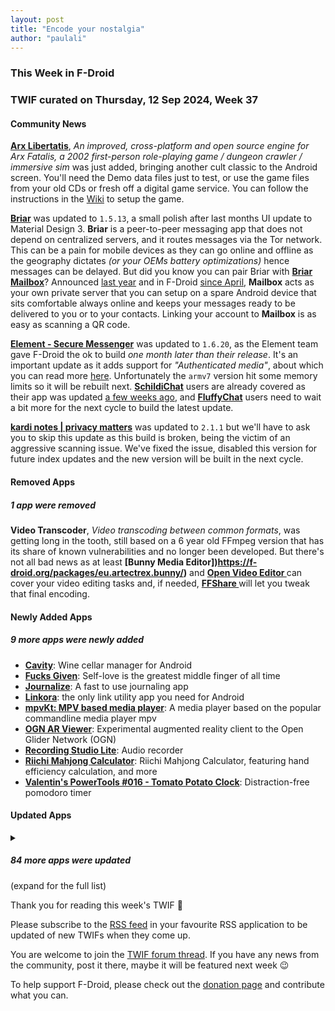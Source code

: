 ```yaml
---
layout: post
title: "Encode your nostalgia"
author: "paulali"
---
```


### This Week in F-Droid

### TWIF curated on Thursday, 12 Sep 2024, Week 37


#### Community News
**[Arx Libertatis](https://f-droid.org/packages/com.arxlibertatis)**, _An improved, cross-platform and open source engine for Arx Fatalis, a 2002 first-person role-playing game / dungeon crawler / immersive sim_ was just added, bringing another cult classic to the Android screen. You'll need the Demo data files just to test, or use the game files from your old CDs or fresh off a digital game service. You can follow the instructions in the [Wiki](https://wiki.arx-libertatis.org/Getting_the_game_data) to setup the game.

**[Briar](https://f-droid.org/packages/org.briarproject.briar.android)** was updated to `1.5.13`, a small polish after last months UI update to Material Design 3. **Briar** is a peer-to-peer messaging app that does not depend on centralized servers, and it routes messages via the Tor network. This can be a pain for mobile devices as they can go online and offline as the geography dictates _(or your OEMs battery optimizations)_ hence messages can be delayed. But did you know you can pair Briar with **[Briar Mailbox](https://f-droid.org/packages/org.briarproject.mailbox/)**? Announced [last year](https://briarproject.org/news/2023-briar-mailbox-released/) and in F-Droid [since April](https://f-droid.org/2024/04/18/twif.html), **Mailbox** acts as your own private server that you can setup on a spare Android device that sits comfortable always online and keeps your messages ready to be delivered to you or to your contacts. Linking your account to **Mailbox** is as easy as scanning a QR code.

**[Element \- Secure Messenger](https://f-droid.org/packages/im.vector.app)** was updated to `1.6.20`, as the Element team gave F-Droid the ok to build _one month later than their release_. It's an important update as it adds support for _"Authenticated media"_, about which you can read more [here](https://cfp.matrix.org/matrixconf2024/talk/P9KPFG/). Unfortunately the `armv7` version hit some memory limits so it will be rebuilt next. **[SchildiChat](https://f-droid.org/packages/de.spiritcroc.riotx/)** users are already covered as their app was updated [a few weeks ago](https://f-droid.org/2024/09/05/twif.html), and **[FluffyChat](https://f-droid.org/packages/chat.fluffy.fluffychat/)** users need to wait a bit more for the next cycle to build the latest update.

**[kardi notes \| privacy matters](https://f-droid.org/packages/github.rikodot.kardi_notes)** was updated to `2.1.1` but we'll have to ask you to skip this update as this build is broken, being the victim of an aggressive scanning issue. We've fixed the issue, disabled this version for future index updates and the new version will be built in the next cycle.


#### Removed Apps
##### 1 app were removed
**Video Transcoder**, _Video transcoding between common formats_, was getting long in the tooth, still based on a 6 year old FFmpeg version that has its share of known vulnerabilities and no longer been developed. But there's not all bad news as at least **[Bunny Media Editor])https://f-droid.org/packages/eu.artectrex.bunny/)** and **[Open Video Editor ](https://f-droid.org/packages/io.github.devhyper.openvideoeditor)** can cover your video editing tasks and, if needed, **[FFShare ](https://f-droid.org/packages/com.caydey.ffshare)** will let you tweak that final encoding.


#### Newly Added Apps
##### 9 more apps were newly added
* **[Cavity](https://f-droid.org/packages/com.louis.app.cavity)**: Wine cellar manager for Android
* **[Fucks Given](https://f-droid.org/packages/rocks.poopjournal.fucksgiven)**: ﻿Self\-love is the greatest middle finger of all time
* **[Journalize](https://f-droid.org/packages/com.example.journal)**: A fast to use journaling app
* **[Linkora](https://f-droid.org/packages/com.sakethh.linkora)**:  the only link utility app you need for Android
* **[mpvKt: MPV based media player](https://f-droid.org/packages/live.mehiz.mpvkt)**: A media player based on the popular commandline media player mpv
* **[OGN AR Viewer](https://f-droid.org/packages/me.testcase.ognarviewer)**: Experimental augmented reality client to the Open Glider Network \(OGN\)
* **[Recording Studio Lite](https://f-droid.org/packages/io.github.leonidius20.recorder.lite)**: Audio recorder
* **[Riichi Mahjong Calculator](https://f-droid.org/packages/io.ssttkkl.mahjongutils.app)**: Riichi Mahjong Calculator, featuring hand efficiency calculation, and more
* **[Valentin's PowerTools \#016 \- Tomato Potato Clock](https://f-droid.org/packages/v4lpt.vpt.c016.TPC)**: Distraction\-free pomodoro timer


#### Updated Apps
<details markdown=1>
<summary><h5>84 more apps were updated</h5> (expand for the full list)</summary>

* **[AAAAXY](https://f-droid.org/packages/io.github.divverent.aaaaxy)** was updated to `1.5.190+20240826.3509.227d4212`
* **[Amber](https://f-droid.org/packages/com.greenart7c3.nostrsigner)** was updated to `1.3.6`
* **[Amethyst](https://f-droid.org/packages/com.vitorpamplona.amethyst)** was updated to `0.90.4`
* **[Asteroid's Revenge](https://f-droid.org/packages/com.game.asteroids_revenge)** was updated to `0.11.1`
* **[Auxio](https://f-droid.org/packages/org.oxycblt.auxio)** was updated to `3.5.3`
* **[Barcode Buddy](https://f-droid.org/packages/de.bulling.barcodebuddyscanner)** was updated to `0.4.1`
* **[bilimiao](https://f-droid.org/packages/com.a10miaomiao.bilimiao)** was updated to `2.3.9`
* **[BitBanana](https://f-droid.org/packages/app.michaelwuensch.bitbanana)** was updated to `0.8.6`
* **[Bitcoin Wallet](https://f-droid.org/packages/de.schildbach.wallet)** was updated to `10.16`
* **[Bitcoin Wallet \[testnet3\]](https://f-droid.org/packages/de.schildbach.wallet_test)** was updated to `10.16`
* **[Blocker](https://f-droid.org/packages/com.merxury.blocker)** was updated to `2.0.4497-fdroid`
* **[Capy Reader](https://f-droid.org/packages/com.capyreader.app)** was updated to `2024.09.1039-dev`
* **[Chaldea](https://f-droid.org/packages/cc.narumi.chaldea.fdroid)** was updated to `2.5.14`
* **[Cheogram](https://f-droid.org/packages/com.cheogram.android)** was updated to `2.15.3-4+free`
* **[ClashMetaForAndroid](https://f-droid.org/packages/com.github.metacubex.clash.meta)** was updated to `2.10.3.Meta`
* **[Click Switch](https://f-droid.org/packages/com.clicc)** was updated to `8.7.6`
* **[Compass](https://f-droid.org/packages/com.bobek.compass)** was updated to `1.14.3`
* **[Dagger: Dota 2 Stats](https://f-droid.org/packages/com.nikola.jakshic.dagger)** was updated to `1.3.8`
* **[Delta Icon Pack](https://f-droid.org/packages/website.leifs.delta.foss)** was updated to `1.9.5`
* **[Dokuwiki Android](https://f-droid.org/packages/com.fabienli.dokuwiki)** was updated to `v0.41`
* **[eduVPN](https://f-droid.org/packages/nl.eduvpn.app)** was updated to `3.3.2`
* **[EinkBro](https://f-droid.org/packages/info.plateaukao.einkbro)** was updated to `11.15.0`
* **[FairEmail](https://f-droid.org/packages/eu.faircode.email)** was updated to `1.2227`
* **[FREE Browser](https://f-droid.org/packages/org.woheller69.browser)** was updated to `3.0`
* **[freeDictionaryApp](https://f-droid.org/packages/io.github.yamin8000.owl)** was updated to `1.7.0`
* **[Fridgey](https://f-droid.org/packages/lying.fengfeng.foodrecords)** was updated to `1.10`
* **[Gallery](https://f-droid.org/packages/com.dot.gallery)** was updated to `3.0.0`
* **[Gallery for PhotoPrism](https://f-droid.org/packages/ua.com.radiokot.photoprism)** was updated to `1.30.0`
* **[GNU Taler Point\-of\-Sale](https://f-droid.org/packages/net.taler.merchantpos)** was updated to `0.2.6`
* **[Gramophone](https://f-droid.org/packages/org.akanework.gramophone)** was updated to `1.0.9`
* **[Green: Bitcoin Wallet](https://f-droid.org/packages/com.greenaddress.greenbits_android_wallet)** was updated to `4.0.33`
* **[HK Transport](https://f-droid.org/packages/app.hkTransport)** was updated to `1.0.6`
* **[InnerTune](https://f-droid.org/packages/com.zionhuang.music)** was updated to `0.5.9`
* **[Kanji Dojo](https://f-droid.org/packages/ua.syt0r.kanji.fdroid)** was updated to `2.1.0`
* **[Lab\+ for Gitlab](https://f-droid.org/packages/dev.labplus.app)** was updated to `1.5.0`
* **[Lightning Address to Invoice](https://f-droid.org/packages/ua.com.radiokot.lnaddr2invoice)** was updated to `1.4.0`
* **[Linux Command Library](https://f-droid.org/packages/com.inspiredandroid.linuxcommandbibliotheca)** was updated to `3.2.6`
* **[Lyrion](https://f-droid.org/packages/com.craigd.lmsmaterial.app)** was updated to `0.8.0`
* **[MediLog](https://f-droid.org/packages/com.zell_mbc.medilog)** was updated to `3.0.0`
* **[Meshtastic](https://f-droid.org/packages/com.geeksville.mesh)** was updated to `2.4.4`
* **[MIFARE Classic Tool](https://f-droid.org/packages/de.syss.MifareClassicTool)** was updated to `4.2.3`
* **[MoeMemos](https://f-droid.org/packages/me.mudkip.moememos)** was updated to `0.8.2`
* **[monocles chat](https://f-droid.org/packages/de.monocles.chat)** was updated to `1.7.11`
* **[MonsterMusic](https://f-droid.org/packages/com.ztftrue.music)** was updated to `0.1.27`
* **[MuPDF mini](https://f-droid.org/packages/com.artifex.mupdf.mini.app)** was updated to `1.24.9a`
* **[MuPDF viewer](https://f-droid.org/packages/com.artifex.mupdf.viewer.app)** was updated to `1.24.9a`
* **[NanoLedger](https://f-droid.org/packages/be.chvp.nanoledger)** was updated to `0.4.5`
* **[NetGuard](https://f-droid.org/packages/eu.faircode.netguard)** was updated to `2.330`
* **[neutriNote CE](https://f-droid.org/packages/com.appmindlab.nano)** was updated to `4.5.3d`
* **[NewsBlur](https://f-droid.org/packages/com.newsblur)** was updated to `13.3.0`
* **[Next Player](https://f-droid.org/packages/dev.anilbeesetti.nextplayer)** was updated to `0.12.3`
* **[Nextcloud Dev](https://f-droid.org/packages/com.nextcloud.android.beta)** was updated to `20240831`
* **[NOVA Video Player](https://f-droid.org/packages/org.courville.nova)** was updated to `6.2.95`
* **[Offi](https://f-droid.org/packages/de.schildbach.oeffi)** was updated to `13.0.3`
* **[Oinkoin](https://f-droid.org/packages/com.github.emavgl.piggybankpro)** was updated to `1.0.67`
* **[Open Surge: retro game engine](https://f-droid.org/packages/org.opensurge2d.surgeengine)** was updated to `6.1.2.1-fdroid`
* **[openHAB](https://f-droid.org/packages/org.openhab.habdroid)** was updated to `3.16.2`
* **[Pachli for Mastodon](https://f-droid.org/packages/app.pachli)** was updated to `2.8.0`
* **[Peristyle](https://f-droid.org/packages/app.simple.peri)** was updated to `1.53_beta`
* **[Permission Manager X](https://f-droid.org/packages/com.mirfatif.permissionmanagerx)** was updated to `v1.27-fd`
* **[PixelDroid](https://f-droid.org/packages/org.pixeldroid.app)** was updated to `1.0.beta36`
* **[PocketTRacker](https://f-droid.org/packages/org.sbv.pockettracker)** was updated to `2.1.0`
* **[Presence Publisher](https://f-droid.org/packages/org.ostrya.presencepublisher)** was updated to `2.6.1`
* **[Quick Calculation](https://f-droid.org/packages/io.github.subhamtyagi.quickcalculation)** was updated to `1.3`
* **[Quote Unquote](https://f-droid.org/packages/com.github.jameshnsears.quoteunquote)** was updated to `4.43.1-fdroid`
* **[Readrops](https://f-droid.org/packages/com.readrops.app)** was updated to `2.0-beta02`
* **[Satunes](https://f-droid.org/packages/io.github.antoinepirlot.satunes)** was updated to `2.2.1`
* **[Sayboard](https://f-droid.org/packages/com.elishaazaria.sayboard)** was updated to `v4.2.1`
* **[SiYuan](https://f-droid.org/packages/org.b3log.siyuan)** was updated to `3.1.4`
* **[Smart EggTimer](https://f-droid.org/packages/org.woheller69.eggtimer)** was updated to `3.0`
* **[Taler Wallet](https://f-droid.org/packages/net.taler.wallet.fdroid)** was updated to `0.13.0`
* **[Thumb\-Key](https://f-droid.org/packages/com.dessalines.thumbkey)** was updated to `3.4.5`
* **[Tinc Mesh VPN](https://f-droid.org/packages/org.pacien.tincapp)** was updated to `0.40`
* **[Traccar Client](https://f-droid.org/packages/org.traccar.client)** was updated to `7.7`
* **[Trackbook \- Movement Recorder](https://f-droid.org/packages/org.y20k.trackbook)** was updated to `2.2.3`
* **[Träwelldroid](https://f-droid.org/packages/de.hbch.traewelling)** was updated to `2.14.1`
* **[Unchained](https://f-droid.org/packages/com.github.livingwithhippos.unchained)** was updated to `1.3.1`
* **[Unstoppable Crypto Wallet](https://f-droid.org/packages/io.horizontalsystems.bankwallet)** was updated to `0.39.4`
* **[UP\-Example](https://f-droid.org/packages/org.unifiedpush.example)** was updated to `1.5.5`
* **[Varengold activeTAN](https://f-droid.org/packages/de.varengold.activeTAN)** was updated to `1.0.13`
* **[Wikipedia](https://f-droid.org/packages/org.wikipedia)** was updated to `r/2.7.50498-r-2024-08-19`
* **[Xtra](https://f-droid.org/packages/com.github.andreyasadchy.xtra)** was updated to `2.34.0`
* **[YAM Launcher](https://f-droid.org/packages/eu.ottop.yamlauncher)** was updated to `1.2`
* **[µLauncher](https://f-droid.org/packages/de.jrpie.android.launcher)** was updated to `j-0.0.9`

</details>

Thank you for reading this week's TWIF 🙂

Please subscribe to the [RSS feed](https://f-droid.org/news/) in your favourite RSS application to be updated of new TWIFs when they come up.

You are welcome to join the [TWIF forum thread](https://forum.f-droid.org/t/new-twif-submission-thread/23546). If you have any news from the community, post it there, maybe it will be featured next week 😉

To help support F-Droid, please check out the [donation page](https://f-droid.org/donate/) and contribute what you can.


